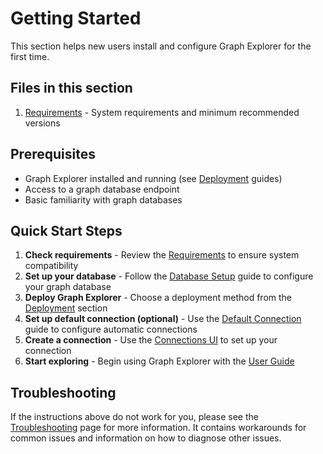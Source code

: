 # Getting Started

This section helps new users install and configure Graph Explorer for the first
time.

## Files in this section

1. [Requirements](requirements.md) - System requirements and minimum recommended
   versions

## Prerequisites

- Graph Explorer installed and running (see [Deployment](../deployment/) guides)
- Access to a graph database endpoint
- Basic familiarity with graph databases

## Quick Start Steps

1. **Check requirements** - Review the [Requirements](requirements.md) to ensure
   system compatibility
2. **Set up your database** - Follow the
   [Database Setup](../deployment/database-setup.md) guide to configure your
   graph database
3. **Deploy Graph Explorer** - Choose a deployment method from the
   [Deployment](../deployment/) section
4. **Set up default connection (optional)** - Use the
   [Default Connection](../user-guide/default-connection.md) guide to configure
   automatic connections
5. **Create a connection** - Use the
   [Connections UI](../user-guide/connections.md) to set up your connection
6. **Start exploring** - Begin using Graph Explorer with the
   [User Guide](../user-guide/)

## Troubleshooting

If the instructions above do not work for you, please see the
[Troubleshooting](../troubleshooting/) page for more information. It contains
workarounds for common issues and information on how to diagnose other issues.
